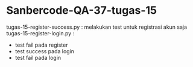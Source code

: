 # Sanbercode-QA-37-tugas-15

tugas-15-register-success.py : melakukan test untuk registrasi akun saja <br/>
tugas-15-register-login.py : <ul><li>test fail pada register</li> <li>test success pada login</li> <li>test fail pada login</li></ul>
